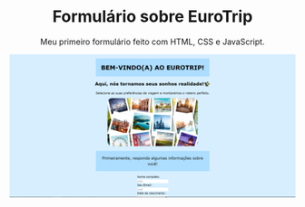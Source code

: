 <h1 align = center>Formulário sobre EuroTrip</h1>
<p align = center>Meu primeiro formulário feito com HTML, CSS e JavaScript.</p>
<img src = "formulario/Capturar.png">
